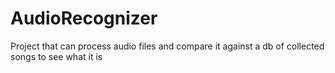 # AudioRecognizer
Project that can process audio files and compare it against a db of collected songs to see what it is
